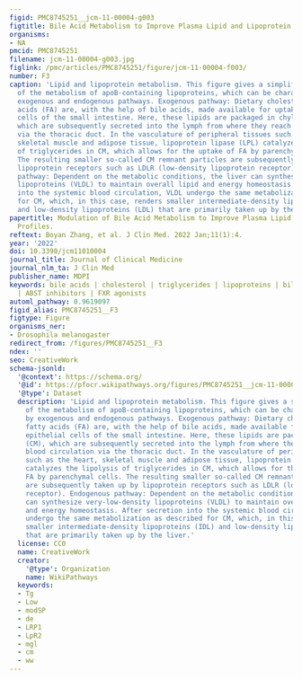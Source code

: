 ```yaml
---
figid: PMC8745251__jcm-11-00004-g003
figtitle: Bile Acid Metabolism to Improve Plasma Lipid and Lipoprotein Profiles
organisms:
- NA
pmcid: PMC8745251
filename: jcm-11-00004-g003.jpg
figlink: /pmc/articles/PMC8745251/figure/jcm-11-00004-f003/
number: F3
caption: 'Lipid and lipoprotein metabolism. This figure gives a simplified impression
  of the metabolism of apoB-containing lipoproteins, which can be characterized by
  exogenous and endogenous pathways. Exogenous pathway: Dietary cholesterol and fatty
  acids (FA) are, with the help of bile acids, made available for uptake by epithelial
  cells of the small intestine. Here, these lipids are packaged in chylomicrons (CM),
  which are subsequently secreted into the lymph from where they reach the blood circulation
  via the thoracic duct. In the vasculature of peripheral tissues such as the heart,
  skeletal muscle and adipose tissue, lipoprotein lipase (LPL) catalyzes the lipolysis
  of triglycerides in CM, which allows for the uptake of FA by parenchymal cells.
  The resulting smaller so-called CM remnant particles are subsequently taken up by
  lipoprotein receptors such as LDLR (low-density lipoprotein receptor). Endogenous
  pathway: Dependent on the metabolic conditions, the liver can synthesize very-low-density
  lipoproteins (VLDL) to maintain overall lipid and energy homeostasis. After secretion
  into the systemic blood circulation, VLDL undergo the same metabolization as described
  for CM, which, in this case, renders smaller intermediate-density lipoproteins (IDL)
  and low-density lipoproteins (LDL) that are primarily taken up by the liver.'
papertitle: Modulation of Bile Acid Metabolism to Improve Plasma Lipid and Lipoprotein
  Profiles.
reftext: Boyan Zhang, et al. J Clin Med. 2022 Jan;11(1):4.
year: '2022'
doi: 10.3390/jcm11010004
journal_title: Journal of Clinical Medicine
journal_nlm_ta: J Clin Med
publisher_name: MDPI
keywords: bile acids | cholesterol | triglycerides | lipoproteins | bile acid sequestrants
  | ABST inhibitors | FXR agonists
automl_pathway: 0.9619097
figid_alias: PMC8745251__F3
figtype: Figure
organisms_ner:
- Drosophila melanogaster
redirect_from: /figures/PMC8745251__F3
ndex: ''
seo: CreativeWork
schema-jsonld:
  '@context': https://schema.org/
  '@id': https://pfocr.wikipathways.org/figures/PMC8745251__jcm-11-00004-g003.html
  '@type': Dataset
  description: 'Lipid and lipoprotein metabolism. This figure gives a simplified impression
    of the metabolism of apoB-containing lipoproteins, which can be characterized
    by exogenous and endogenous pathways. Exogenous pathway: Dietary cholesterol and
    fatty acids (FA) are, with the help of bile acids, made available for uptake by
    epithelial cells of the small intestine. Here, these lipids are packaged in chylomicrons
    (CM), which are subsequently secreted into the lymph from where they reach the
    blood circulation via the thoracic duct. In the vasculature of peripheral tissues
    such as the heart, skeletal muscle and adipose tissue, lipoprotein lipase (LPL)
    catalyzes the lipolysis of triglycerides in CM, which allows for the uptake of
    FA by parenchymal cells. The resulting smaller so-called CM remnant particles
    are subsequently taken up by lipoprotein receptors such as LDLR (low-density lipoprotein
    receptor). Endogenous pathway: Dependent on the metabolic conditions, the liver
    can synthesize very-low-density lipoproteins (VLDL) to maintain overall lipid
    and energy homeostasis. After secretion into the systemic blood circulation, VLDL
    undergo the same metabolization as described for CM, which, in this case, renders
    smaller intermediate-density lipoproteins (IDL) and low-density lipoproteins (LDL)
    that are primarily taken up by the liver.'
  license: CC0
  name: CreativeWork
  creator:
    '@type': Organization
    name: WikiPathways
  keywords:
  - Tg
  - Low
  - modSP
  - de
  - LRP1
  - LpR2
  - mgl
  - cm
  - ww
---
```

